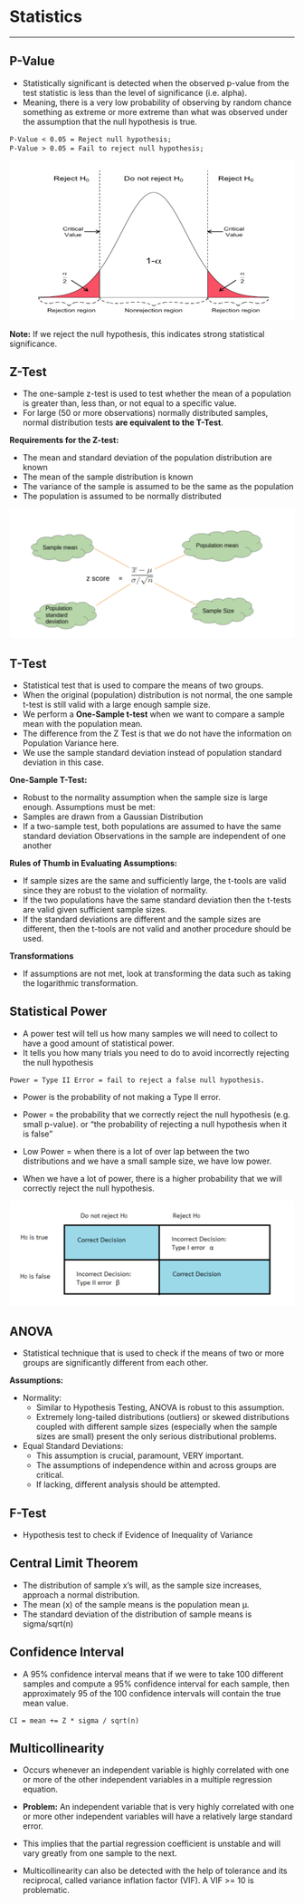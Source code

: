 # Statistics 
__________

## P-Value

- Statistically significant is detected when the observed p-value from the test statistic is less than the level of significance (i.e. alpha). 
- Meaning, there is a very low probability of observing by random chance something as extreme or more extreme than what was observed under the assumption that the null hypothesis is true.

```
P-Value < 0.05 = Reject null hypothesis; 
P-Value > 0.05 = Fail to reject null hypothesis; 
```

![image](../assets/pvalue.png)

**Note:** If we reject the null hypothesis, this indicates strong statistical significance. 
 
 
## Z-Test

- The one-sample z-test is used to test whether the mean of a population is greater than, less than, or not equal to a specific value.
- For large (50 or more observations) normally distributed samples, normal distribution tests **are equivalent to the T-Test**.

**Requirements for the Z-test:**

- The mean and standard deviation of the population distribution are known
- The mean of the sample distribution is known
- The variance of the sample is assumed to be the same as the population
- The population is assumed to be normally distributed


![image](../assets/ztest.png)


## T-Test
- Statistical test that is used to compare the means of two groups. 
- When the original (population) distribution is not normal, the one sample t-test is still valid with a large enough sample size. 
- We perform a **One-Sample t-test** when we want to compare a sample mean with the population mean. 
- The difference from the Z Test is that we do not have the information on Population Variance here. 
- We use the sample standard deviation instead of population standard deviation in this case.

**One-Sample T-Test:**

- Robust to the normality assumption when the sample size is large enough. Assumptions must be met:  
- Samples are drawn from a Gaussian Distribution
- If a two-sample test, both populations are assumed to have the same standard deviation 
Observations in the sample are independent of one another

**Rules of Thumb in Evaluating Assumptions:**

- If sample sizes are the same and sufficiently large, the t-tools are valid since they are robust to the violation of normality.
- If the two populations have the same standard deviation then the t-tests are valid given sufficient sample sizes.
- If the standard deviations are different and the sample sizes are different, then the t-tools are not valid and another procedure should be used.

**Transformations**

- If assumptions are not met, look at transforming the data such as taking the logarithmic transformation.

## Statistical Power

- A power test will tell us how many samples we will need to collect to have a good amount of statistical power.
- It tells you how many trials you need to do to avoid incorrectly rejecting the null hypothesis

```
Power = Type II Error = fail to reject a false null hypothesis. 
```

- Power is the probability of not making a Type II error. 
 
- Power = the probability that we correctly reject the null hypothesis (e.g. small p-value). or “the probability of rejecting a null hypothesis when it is false” 
 
- Low Power = when there is a lot of over lap between the two distributions and we have a small sample size, we have low power. 
 
- When we have a lot of power, there is a higher probability that we will correctly reject the null hypothesis. 
 
![image](../assets/power.png)

## ANOVA

- Statistical technique that is used to check if the means of two or more groups are significantly different from each other. 

**Assumptions:**
- Normality: 
	- Similar to Hypothesis Testing, ANOVA is robust to this assumption.  
	- Extremely long-tailed distributions (outliers) or skewed distributions coupled with different sample sizes (especially when the sample sizes are small) present the only serious distributional problems.
- Equal Standard Deviations: 
	- This assumption is crucial, paramount, VERY important.
	- The assumptions of independence within and across groups are critical.  
	- If lacking, different analysis should be attempted.   

## F-Test
- Hypothesis test to check if Evidence of Inequality of Variance

## Central Limit Theorem
- The distribution of sample x’s will, as the sample size increases, approach a normal distribution.
- The mean (x) of the sample means is the population mean µ.
- The standard deviation of the distribution of sample means is sigma/sqrt(n)

## Confidence Interval
- A 95% confidence interval means that if we were to take 100 different samples and compute a 95% confidence interval for each sample, then approximately 95 of the 100 confidence intervals will contain the true mean value. 

```
CI = mean += Z * sigma / sqrt(n)
```

## Multicollinearity 

- Occurs whenever an independent variable is highly correlated with one or more
  of the other independent variables in a multiple regression equation. 

- **Problem:** An independent variable that is very highly correlated with one or more other independent variables will have a relatively large standard error. 
- This implies that the partial regression coefficient is unstable and will vary greatly from one sample to the next.
 
- Multicollinearity can also be detected with the help of tolerance and its reciprocal, called variance inflation factor (VIF). A VIF >= 10 is problematic.